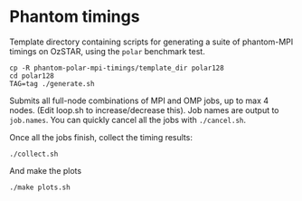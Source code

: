 # Phantom timings
Template directory containing scripts for generating a suite of phantom-MPI timings on OzSTAR, using the `polar` benchmark test.

```
cp -R phantom-polar-mpi-timings/template_dir polar128
cd polar128
TAG=tag ./generate.sh
```

Submits all full-node combinations of MPI and OMP jobs, up to max 4 nodes. (Edit loop.sh to increase/decrease this). Job names are output to `job.names`. You can quickly cancel all the jobs with `./cancel.sh`.

Once all the jobs finish, collect the timing results:
```
./collect.sh
```

And make the plots
```
./make plots.sh
```
